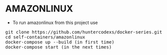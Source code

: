 # AMAZONLINUX

- To run amazonlinux from this project use

<pre>
git clone https://github.com/huntercodexs/docker-series.git .
cd self-containers/amazonlinux
docker-compose up --build (in first time)
docker-compose start (in the next times)
</pre>
